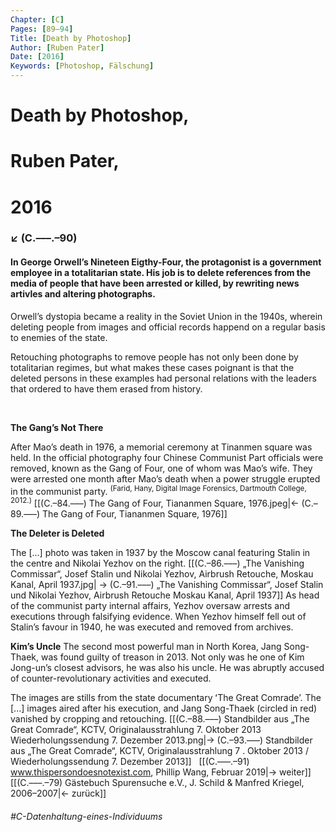 ```yaml
---
Chapter: [C]
Pages: [89–94]
Title: [Death by Photoshop]
Author: [Ruben Pater]
Date: [2016]
Keywords: [Photoshop, Fälschung]
---
```


# Death by Photoshop,
# Ruben Pater,
# 2016
### ↙ (C.–––.–90)

#### In George Orwellʼs Nineteen Eigthy-Four, the protagonist is a government employee in a totalitarian state. His job is to delete references from the media of people that have been arrested or killed, by rewriting news artivles and altering photographs. 

Orwellʼs dystopia became a reality in the Soviet Union in the 1940s, wherein deleting people from images and official records happend on a regular basis to enemies of the state.

Retouching photographs to remove people has not only been done by totalitarian regimes, but what makes these cases poignant is that the deleted persons in these examples had personal relations with the leaders that ordered to have them erased from history.

&nbsp;

**The Gangʼs Not There**

After Maoʼs death in 1976, a memorial ceremony at Tinanmen square was held. In the official photography four Chinese Communist Part officials were removed, known as the Gang of Four, one of whom was Maoʼs wife. They were arrested one month after Maoʼs death when a power struggle erupted in the communist party. <sup>(Farid, Hany, Digital Image Forensics, Dartmouth College, 2012.)</sup>
[[(C.–84.–––) The Gang of Four, Tiananmen Square, 1976.jpeg|← (C.–89.–––) The Gang of Four, Tiananmen Square, 1976]]
&nbsp;

**The Deleter is Deleted**

The [...] photo was taken in 1937 by the Moscow canal featuring Stalin in the centre and Nikolai Yezhov on the right. 
[[(C.–86.–––) „The Vanishing Commissar“, Josef Stalin und Nikolai Yezhov, Airbrush Retouche, Moskau Kanal, April 1937.jpg| → (C.–91.–––) „The Vanishing Commissar“, Josef Stalin und Nikolai Yezhov, Airbrush Retouche Moskau Kanal, April 1937]] 
As head of the communist party internal affairs, Yezhov oversaw arrests and executions through falsifying evidence. When Yezhov himself fell out of Stalinʼs favour in 1940, he was executed and removed from archives.
&nbsp;
&nbsp;

**Kimʼs Uncle**
The second most powerful man in North Korea, Jang Song-Thaek, was found guilty of treason in 2013. Not only was he one of Kim Jong-unʼs closest advisors, he was also his uncle. He was abruptly accused of counter-revolutionary activities and executed.

The images are stills from the state documentary ʻThe Great Comradeʼ. The \[...\] images aired after his execution, and Jang Song-Thaek (circled in red) vanished by cropping and retouching.
[[(C.–88.–––) Standbilder aus „The Great Comrade“, KCTV, Originalausstrahlung 7. Oktober 2013 Wiederholungssendung 7. Dezember 2013.png|→ (C.–93.–––) Standbilder aus „The Great Comrade“, KCTV, Originalausstrahlung 7 . Oktober 2013 / Wiederholungssendung 7. Dezember 2013]]
&nbsp;
[[(C.–––.–91) www.thispersondoesnotexist.com, Phillip Wang, Februar 2019|→ weiter]]
[[(C.–––.–79) Gästebuch Spurensuche e.V., J. Schild & Manfred Kriegel, 2006–2007|← zurück]]
###### #C-Datenhaltung-eines-Individuums